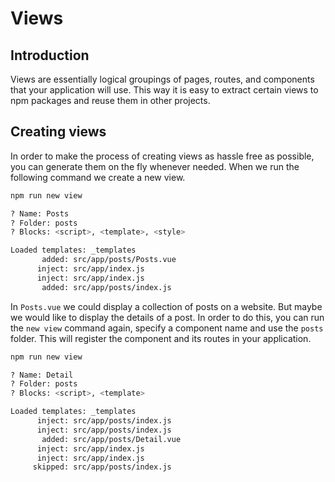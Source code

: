 # Views

## Introduction
Views are essentially logical groupings of pages, routes, and components that your application will use. This way it is easy to extract certain views to npm packages and reuse them in other projects.

## Creating views
In order to make the process of creating views as hassle free as possible, you can generate them on the fly whenever needed. When we run the following command we create a new view.
```bash
npm run new view

? Name: Posts
? Folder: posts
? Blocks: <script>, <template>, <style>

Loaded templates: _templates
       added: src/app/posts/Posts.vue
      inject: src/app/index.js
      inject: src/app/index.js
       added: src/app/posts/index.js
```
In `Posts.vue` we could display a collection of posts on a website. But maybe we would like to display the details of a post. In order to do this, you can run the `new view` command again, specify a component name and use the `posts` folder. This will register the component and its routes in your application.

```bash
npm run new view

? Name: Detail
? Folder: posts
? Blocks: <script>, <template>

Loaded templates: _templates
      inject: src/app/posts/index.js
      inject: src/app/posts/index.js
       added: src/app/posts/Detail.vue
      inject: src/app/index.js
      inject: src/app/index.js
     skipped: src/app/posts/index.js
```
